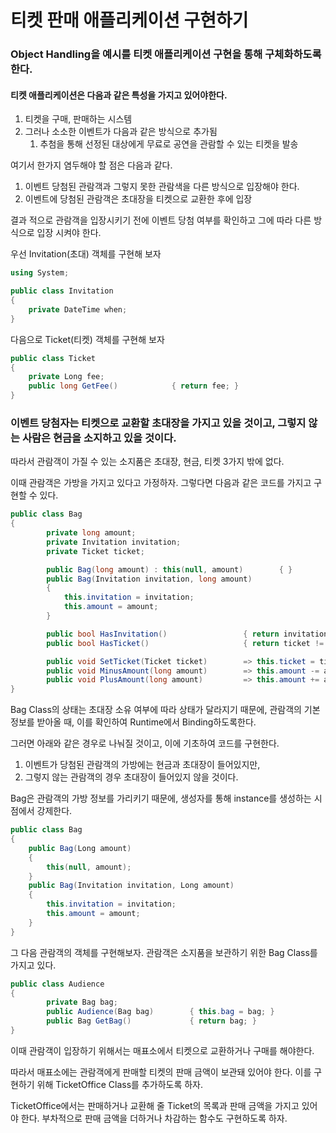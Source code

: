 # 티켓 판매 애플리케이션 구현하기

### Object Handling을 예시를 티켓 애플리케이션 구현을 통해 구체화하도록 한다.

#### 티켓 애플리케이션은 다음과 같은 특성을 가지고 있어야한다.

1. 티켓을 구매, 판매하는 시스템
2. 그러나 소소한 이벤트가 다음과 같은 방식으로 추가됨
   1. 추첨을 통해 선정된 대상에게 무료로 공연을 관람할 수 있는 티켓을 발송

여기서 한가지 염두해야 할 점은 다음과 같다.

1. 이벤트 당첨된 관람객과 그렇지 못한 관람색을 다른 방식으로 입장해야 한다.
2. 이벤트에 당첨된 관람객은 초대장을 티켓으로 교환한 후에 입장

결과 적으로 관람객을 입장시키기 전에 이벤트 당첨 여부를 확인하고 그에 따라 다른 방식으로 입장 시켜야 한다.





우선 Invitation(초대) 객체를 구현해 보자&#x20;

```csharp
using System;

public class Invitation
{
    private DateTime when;
}
```





다음으로 Ticket(티켓) 객체를 구현해 보자&#x20;

```csharp
public class Ticket
{
    private Long fee;
    public long GetFee()            { return fee; }
}
```





### 이벤트 당첨자는 티켓으로 교환할 초대장을 가지고 있을 것이고, 그렇지 않는 사람은 현금을 소지하고 있을 것이다.

따라서 관람객이 가질 수 있는 소지품은 초대장, 현금, 티켓 3가지 밖에 없다.

이때 관람객은 가방을 가지고 있다고 가정하자. 그렇다면 다음과 같은 코드를 가지고 구현할 수 있다.

```csharp
public class Bag
{
        private long amount;
        private Invitation invitation;
        private Ticket ticket;

        public Bag(long amount) : this(null, amount)        { }
        public Bag(Invitation invitation, long amount)
        {
            this.invitation = invitation;
            this.amount = amount;
        }

        public bool HasInvitation()                 { return invitation != null; }
        public bool HasTicket()                     { return ticket != null; }

        public void SetTicket(Ticket ticket)        => this.ticket = ticket;
        public void MinusAmount(long amount)        => this.amount -= amount;
        public void PlusAmount(long amount)         => this.amount += amount;
}
```





Bag Class의 상태는 초대장 소유 여부에 따라 상태가 달라지기 때문에, 관람객의 기본정보를 받아올 때, 이를 확인하여 Runtime에서 Binding하도록한다.

그러면 아래와 같은 경우로 나눠질 것이고, 이에 기초하여 코드를 구현한다.

1. 이벤트가 당첨된 관람객의 가방에는 현금과 초대장이 들어있지만,
2. 그렇지 않는 관람객의 경우 초대장이 들어있지 않을 것이다.

Bag은 관람객의 가방 정보를 가리키기 때문에, 생성자를 통해 instance를 생성하는 시점에서 강제한다.&#x20;

```csharp
public class Bag
{
    public Bag(Long amount)
    {
        this(null, amount);
    }
    public Bag(Invitation invitation, Long amount)
    {
        this.invitation = invitation;
        this.amount = amount;
    }
}
```





그 다음 관람객의 객체를 구현해보자. 관람객은 소지품을 보관하기 위한 Bag Class를 가지고 있다.

```csharp
public class Audience
{
        private Bag bag;
        public Audience(Bag bag)        { this.bag = bag; }
        public Bag GetBag()             { return bag; }
}
```





이때 관람객이 입장하기 위해서는 매표소에서 티켓으로 교환하거나 구매를 해야한다.&#x20;

따라서 매표소에는 관람객에게 판매할 티켓의 판매 금액이 보관돼 있어야 한다. 이를 구현하기 위해 TicketOffice Class를 추가하도록 하자.

TicketOffice에서는 판매하거나 교환해 줄 Ticket의 목록과 판매 금액을 가지고 있어야 한다. 부차적으로 판매 금액을 더하거나 차감하는 함수도 구현하도록 하자.

